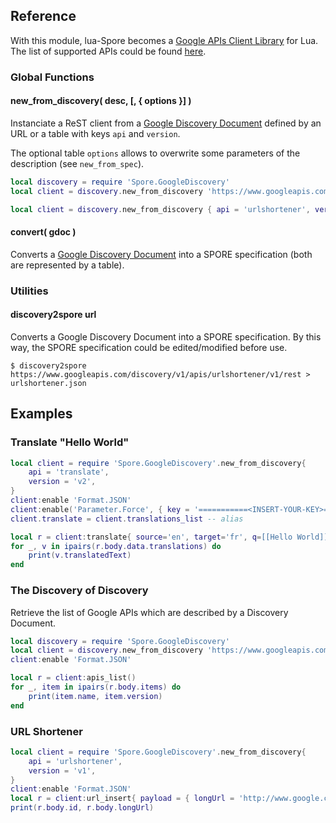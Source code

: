 
## Reference

With this module, lua-Spore becomes a
[Google APIs Client Library](http://code.google.com/apis/discovery/libraries.html)
for Lua.
The list of supported APIs could be found
[here](http://code.google.com/apis/explorer/).

### Global Functions

#### new_from_discovery( desc, [, { options }] )

Instanciate a ReST client from a
[Google Discovery Document](http://code.google.com/apis/discovery/)
defined by an URL or a table with keys `api` and `version`.

The optional table `options` allows to overwrite some parameters of the description
(see `new_from_spec`).

```lua
local discovery = require 'Spore.GoogleDiscovery'
local client = discovery.new_from_discovery 'https://www.googleapis.com/discovery/v1/apis/urlshortener/v1/rest'
```

```lua
local client = discovery.new_from_discovery { api = 'urlshortener', version = 'v1' }
```

#### convert( gdoc )

Converts a [Google Discovery Document](http://code.google.com/apis/discovery/)
into a SPORE specification (both are represented by a table).

### Utilities

#### discovery2spore url

Converts a Google Discovery Document into a SPORE specification. By this way, the SPORE specification could be edited/modified before use.

```
$ discovery2spore https://www.googleapis.com/discovery/v1/apis/urlshortener/v1/rest > urlshortener.json
```

## Examples

### Translate "Hello World"

```lua
local client = require 'Spore.GoogleDiscovery'.new_from_discovery{
    api = 'translate',
    version = 'v2',
}
client:enable 'Format.JSON'
client:enable('Parameter.Force', { key = '===========<INSERT-YOUR-KEY>===========' })
client.translate = client.translations_list -- alias

local r = client:translate{ source='en', target='fr', q=[[Hello World]] }
for _, v in ipairs(r.body.data.translations) do
    print(v.translatedText)
end
```

### The Discovery of Discovery

Retrieve the list of Google APIs which are described by a Discovery Document.

```lua
local discovery = require 'Spore.GoogleDiscovery'
local client = discovery.new_from_discovery 'https://www.googleapis.com/discovery/v1/apis/discovery/v1/rest'
client:enable 'Format.JSON'

local r = client:apis_list()
for _, item in ipairs(r.body.items) do
    print(item.name, item.version)
end
```

### URL Shortener

```lua
local client = require 'Spore.GoogleDiscovery'.new_from_discovery{
    api = 'urlshortener',
    version = 'v1',
}
client:enable 'Format.JSON'
local r = client:url_insert{ payload = { longUrl = 'http://www.google.com/' } }
print(r.body.id, r.body.longUrl)
```
